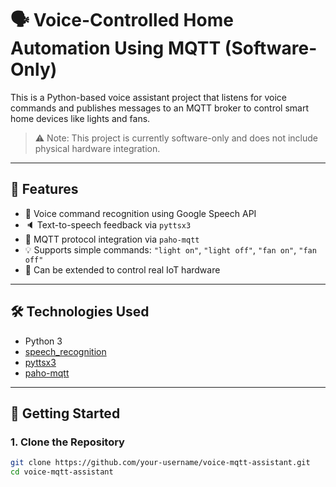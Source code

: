 # 🗣️ Voice-Controlled Home Automation Using MQTT (Software-Only)

This is a Python-based voice assistant project that listens for voice commands and publishes messages to an MQTT broker to control smart home devices like lights and fans.

> ⚠️ Note: This project is currently software-only and does not include physical hardware integration.

---

## 📌 Features

- 🎤 Voice command recognition using Google Speech API
- 🔈 Text-to-speech feedback via `pyttsx3`
- 🔗 MQTT protocol integration via `paho-mqtt`
- 💡 Supports simple commands: `"light on"`, `"light off"`, `"fan on"`, `"fan off"`
- 🧠 Can be extended to control real IoT hardware

---

## 🛠️ Technologies Used

- Python 3
- [speech_recognition](https://pypi.org/project/SpeechRecognition/)
- [pyttsx3](https://pypi.org/project/pyttsx3/)
- [paho-mqtt](https://pypi.org/project/paho-mqtt/)

---

## 🚀 Getting Started

### 1. Clone the Repository

```bash
git clone https://github.com/your-username/voice-mqtt-assistant.git
cd voice-mqtt-assistant
